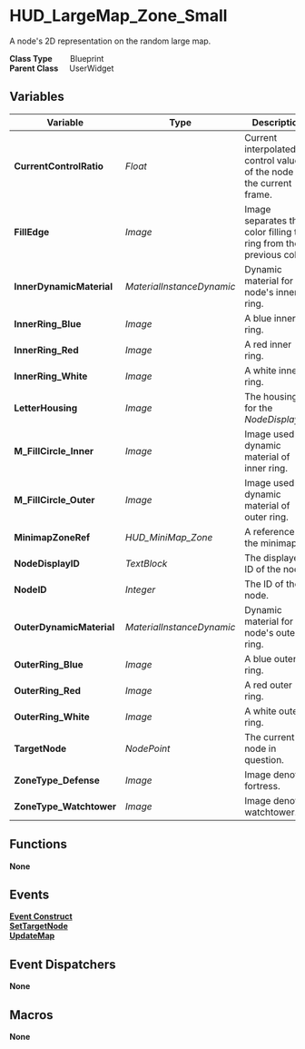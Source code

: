 # HUD_LargeMap_Zone_Small
A node's 2D representation on the random large map.

**Class Type**&nbsp; &nbsp; &nbsp; &nbsp; Blueprint  
**Parent Class** &nbsp; &nbsp; UserWidget  

## Variables
|Variable                   |Type                       |Description                                                            |
|---------------------------|---------------------------|-----------------------------------------------------------------------|
|**CurrentControlRatio**    |*Float*                    |Current interpolated control value of the node for the current frame.  |
|**FillEdge**               |*Image*                    |Image separates the color filling the ring from the previous color.    |
|**InnerDynamicMaterial**   |*MaterialInstanceDynamic*  |Dynamic material for node's inner ring.                                |
|**InnerRing_Blue**         |*Image*                    |A blue inner ring.                                                     |
|**InnerRing_Red**          |*Image*                    |A red inner ring.                                                      |
|**InnerRing_White**        |*Image*                    |A white inner ring.                                                    |
|**LetterHousing**          |*Image*                    |The housing for the *NodeDisplayID*.                                   |
|**M_FillCircle_Inner**     |*Image*                    |Image used for dynamic material of inner ring.                         |
|**M_FillCircle_Outer**     |*Image*                    |Image used for dynamic material of outer ring.                         |
|**MinimapZoneRef**         |*HUD_MiniMap_Zone*         |A reference to the minimap.                                            |
|**NodeDisplayID**          |*TextBlock*                |The displayed ID of the node.                                          |
|**NodeID**                 |*Integer*                  |The ID of the node.                                                    |
|**OuterDynamicMaterial**   |*MaterialInstanceDynamic*  |Dynamic material for the node's outer ring.                            |
|**OuterRing_Blue**         |*Image*                    |A blue outer ring.                                                     |
|**OuterRing_Red**          |*Image*                    |A red outer ring.                                                      |
|**OuterRing_White**        |*Image*                    |A white outer ring.                                                    |
|**TargetNode**             |*NodePoint*                |The current node in question.                                          |
|**ZoneType_Defense**       |*Image*                    |Image denotes fortress.                                                |
|**ZoneType_Watchtower**    |*Image*                    |Image denotes watchtower.                                              |

## Functions
**None**  

## Events
[**Event Construct**](../../Events/Construct_LargeMap_Zone.md)  
[**SetTargetNode**](../../Events/SetTargetNode.md)  
[**UpdateMap**](../../Events/UpdateMap_HUD_LargeMap_Zone.md)  

## Event Dispatchers
**None**  

## Macros
**None**  